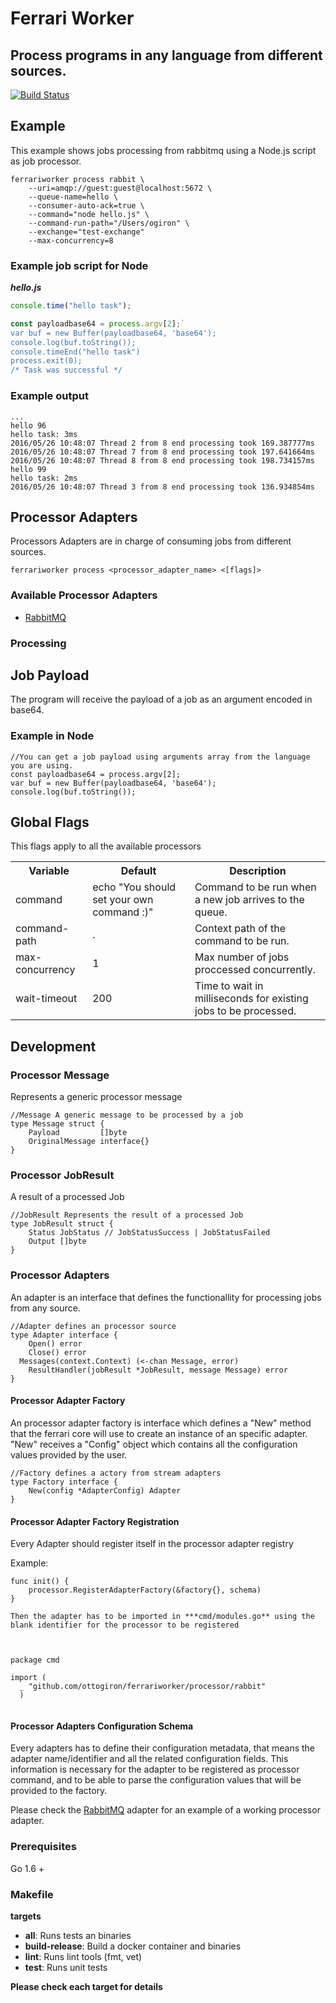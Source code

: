 # Ferrari Worker

## Process   programs in any language from different  sources. 

[![Build Status](https://travis-ci.org/ottogiron/ferrariworker.svg?branch=master)](https://travis-ci.org/ottogiron/ferrariworker)
## Example
This example shows jobs processing from rabbitmq using a Node.js script as job processor.

```
ferrariworker process rabbit \
    --uri=amqp://guest:guest@localhost:5672 \
    --queue-name=hello \
    --consumer-auto-ack=true \
    --command="node hello.js" \
    --command-run-path="/Users/ogiron" \
    --exchange="test-exchange"
    --max-concurrency=8 
```

### Example job script for Node

***hello.js***

```javascript
console.time("hello task");

const payloadbase64 = process.argv[2];`
var buf = new Buffer(payloadbase64, 'base64');
console.log(buf.toString());
console.timeEnd("hello task")
process.exit(0);
/* Task was successful */
```

### Example output

```
...
hello 96
hello task: 3ms
2016/05/26 10:48:07 Thread 2 from 8 end processing took 169.387777ms
2016/05/26 10:48:07 Thread 7 from 8 end processing took 197.641664ms
2016/05/26 10:48:07 Thread 8 from 8 end processing took 198.734157ms
hello 99
hello task: 2ms
2016/05/26 10:48:07 Thread 3 from 8 end processing took 136.934854ms

```
## Processor Adapters

Processors  Adapters are in charge of consuming jobs from different sources.

```
ferrariworker process <processor_adapter_name> <[flags]>
```

### Available Processor Adapters

* [RabbitMQ](processor/rabbit)

### Processing

## Job Payload

The program will receive the payload of a job as an argument encoded in base64. 

### Example in Node

```
//You can get a job payload using arguments array from the language you are using. 
const payloadbase64 = process.argv[2];
var buf = new Buffer(payloadbase64, 'base64');
console.log(buf.toString());
```

## Global Flags
This flags apply to all the available processors

<table>
    <tr>
        <th>Variable</th>
        <th>Default</th>
        <th>Description</th>
    </tr>
      <tr>
        <td>command</td>
        <td>echo "You should  set your own command :)"</td>
        <td>Command to be run when a new job arrives to the queue.</td>
    </tr>
      <tr>
        <td>command-path</td>
        <td>.</td>
        <td>Context path of the command to be run.</td>
    </tr>
      <tr>
        <td>max-concurrency</td>
        <td>1</td>
        <td>Max number of jobs proccessed concurrently.</td>
    </tr>
      <tr>
        <td>wait-timeout</td>
        <td>200</td>
        <td>Time to wait in milliseconds for existing jobs to be processed. </td>
    </tr>
</table>

## Development

### Processor Message

Represents a generic processor message

```
//Message A generic message to be processed by a job
type Message struct {
	Payload         []byte
	OriginalMessage interface{}
}
```

### Processor JobResult

A result of a processed Job

```
//JobResult Represents the result of a processed Job
type JobResult struct {
	Status JobStatus // JobStatusSuccess | JobStatusFailed
	Output []byte
}
```

### Processor Adapters
An adapter is an interface that defines the functionallity for processing jobs from any source.

```
//Adapter defines an processor source
type Adapter interface {
	Open() error
	Close() error
  Messages(context.Context) (<-chan Message, error)
	ResultHandler(jobResult *JobResult, message Message) error
}
```

#### Processor Adapter Factory
An processor adapter factory is interface which defines a "New" method that the ferrari core will use to create an instance of an specific adapter.
"New" receives   a "Config" object which contains all the configuration values provided by the user.

```
//Factory defines a actory from stream adapters
type Factory interface {
	New(config *AdapterConfig) Adapter
}
```
#### Processor Adapter Factory Registration

Every Adapter should register itself in the processor adapter registry

Example: 

```
func init() {
	processor.RegisterAdapterFactory(&factory{}, schema)
}

Then the adapter has to be imported in ***cmd/modules.go** using the blank identifier for the processor to be registered



package cmd

import (
  _ "github.com/ottogiron/ferrariworker/processor/rabbit"
  )


``` 

#### Processor Adapters Configuration Schema
Every adapters has to define their configuration metadata, that means the adapter name/identifier and all the related configuration fields.
This information is necessary for the adapter to be registered as processor command, and to be able to parse the configuration values that will be provided to the factory.


Please check the [RabbitMQ](processor/rabbit/rabbit.go) adapter for an example of a working processor adapter.


### Prerequisites

Go 1.6 +

### Makefile

 **targets**

* **all**: Runs tests an binaries
* **build-release**: Build a docker container and binaries
* **lint**: Runs lint tools (fmt, vet)
* **test**: Runs unit tests

**Please check each target for details**
